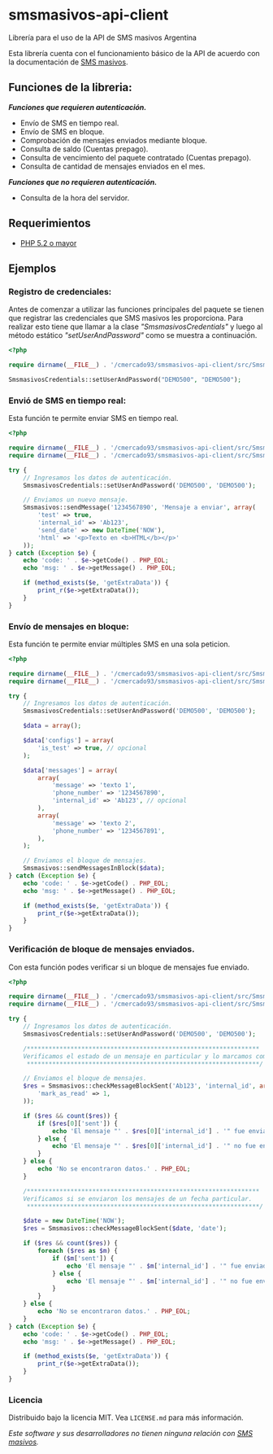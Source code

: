 # smsmasivos-api-client

Librería para el uso de la API de SMS masivos Argentina

Esta librería cuenta con el funcionamiento básico de la API de acuerdo con la documentación de [SMS masivos](https://smsmasivos.com.ar).

## Funciones de la libreria:

__*Funciones que requieren autenticación.*__
- Envío de SMS en tiempo real.
- Envío de SMS en bloque.
- Comprobación de mensajes enviados mediante bloque.
- Consulta de saldo (Cuentas prepago).
- Consulta de vencimiento del paquete contratado (Cuentas prepago).
- Consulta de cantidad de mensajes enviados en el mes.

__*Funciones que no requieren autenticación.*__
- Consulta de la hora del servidor.

## Requerimientos
- [PHP 5.2 o mayor](https://www.php.net/)

## Ejemplos

### Registro de credenciales:
Antes de comenzar a utilizar las funciones principales del paquete se tienen que registrar las credenciales que SMS masivos les proporciona. Para realizar esto tiene que llamar a la clase *"SmsmasivosCredentials"* y luego al método estático *"setUserAndPassword"* como se muestra a continuación.

```php
<?php

require dirname(__FILE__) . '/cmercado93/smsmasivos-api-client/src/SmsmasivosCredentials.php';

SmsmasivosCredentials::setUserAndPassword("DEMO500", "DEMO500");

```

### Envió de SMS en tiempo real:
Esta función te permite enviar SMS en tiempo real.

```php
<?php

require dirname(__FILE__) . '/cmercado93/smsmasivos-api-client/src/SmsmasivosCredentials.php';
require dirname(__FILE__) . '/cmercado93/smsmasivos-api-client/src/Smsmasivos.php';

try {
    // Ingresamos los datos de autenticación.
    SmsmasivosCredentials::setUserAndPassword('DEMO500', 'DEMO500');

    // Enviamos un nuevo mensaje.
    Smsmasivos::sendMessage('1234567890', 'Mensaje a enviar', array(
        'test' => true,
        'internal_id' => 'Ab123',
        'send_date' => new DateTime('NOW'),
        'html' => '<p>Texto en <b>HTML</b></p>'
    ));
} catch (Exception $e) {
    echo 'code: ' . $e->getCode() . PHP_EOL;
    echo 'msg: ' . $e->getMessage() . PHP_EOL;

    if (method_exists($e, 'getExtraData')) {
        print_r($e->getExtraData());
    }
}

```

### Envío de mensajes en bloque:
Esta función te permite enviar múltiples SMS en una sola peticion.

```php
<?php

require dirname(__FILE__) . '/cmercado93/smsmasivos-api-client/src/SmsmasivosCredentials.php';
require dirname(__FILE__) . '/cmercado93/smsmasivos-api-client/src/Smsmasivos.php';

try {
    // Ingresamos los datos de autenticación.
    SmsmasivosCredentials::setUserAndPassword('DEMO500', 'DEMO500');

    $data = array();

    $data['configs'] = array(
        'is_test' => true, // opcional
    );

    $data['messages'] = array(
        array(
            'message' => 'texto 1',
            'phone_number' => '1234567890',
            'internal_id' => 'Ab123', // opcional
        ),
        array(
            'message' => 'texto 2',
            'phone_number' => '1234567891',
        ),
    );

    // Enviamos el bloque de mensajes.
    Smsmasivos::sendMessagesInBlock($data);
} catch (Exception $e) {
    echo 'code: ' . $e->getCode() . PHP_EOL;
    echo 'msg: ' . $e->getMessage() . PHP_EOL;

    if (method_exists($e, 'getExtraData')) {
        print_r($e->getExtraData());
    }
}

```

### Verificación de bloque de mensajes enviados.
Con esta función podes verificar si un bloque de mensajes fue enviado.

```php
<?php

require dirname(__FILE__) . '/cmercado93/smsmasivos-api-client/src/SmsmasivosCredentials.php';
require dirname(__FILE__) . '/cmercado93/smsmasivos-api-client/src/Smsmasivos.php';

try {
    // Ingresamos los datos de autenticación.
    SmsmasivosCredentials::setUserAndPassword('DEMO500', 'DEMO500');

    /****************************************************************
    Verificamos el estado de un mensaje en particular y lo marcamos como leído.
     ****************************************************************/

    // Enviamos el bloque de mensajes.
    $res = Smsmasivos::checkMessageBlockSent('Ab123', 'internal_id', array(
        'mark_as_read' => 1,
    ));

    if ($res && count($res)) {
        if ($res[0]['sent']) {
            echo 'El mensaje "' . $res[0]['internal_id'] . '" fue enviado.' . PHP_EOL;
        } else {
            echo 'El mensaje "' . $res[0]['internal_id'] . '" no fue enviado por esta razón: ' . $res[0]['error'] . PHP_EOL;
        }
    } else {
        echo 'No se encontraron datos.' . PHP_EOL;
    }

    /****************************************************************
    Verificamos si se enviaron los mensajes de un fecha particular.
     ****************************************************************/

    $date = new DateTime('NOW');
    $res = Smsmasivos::checkMessageBlockSent($date, 'date');

    if ($res && count($res)) {
        foreach ($res as $m) {
            if ($m['sent']) {
                echo 'El mensaje "' . $m['internal_id'] . '" fue enviado.' . PHP_EOL;
            } else {
                echo 'El mensaje "' . $m['internal_id'] . '" no fue enviado por esta razón: ' . $m['error'] . PHP_EOL;
            }
        }
    } else {
        echo 'No se encontraron datos.' . PHP_EOL;
    }
} catch (Exception $e) {
    echo 'code: ' . $e->getCode() . PHP_EOL;
    echo 'msg: ' . $e->getMessage() . PHP_EOL;

    if (method_exists($e, 'getExtraData')) {
        print_r($e->getExtraData());
    }
}


```

### Licencia
Distribuido bajo la licencia MIT. Vea `LICENSE.md` para más información.

_Este software y sus desarrolladores no tienen ninguna relación con [SMS masivos](https://smsmasivos.com.ar)._
